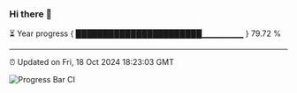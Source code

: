 ### Hi there 👋

⏳ Year progress { ███████████████████████▁▁▁▁▁▁▁ } 79.72 %

---

⏰ Updated on Fri, 18 Oct 2024 18:23:03 GMT

![Progress Bar CI](https://github.com/liununu/liununu/workflows/Progress%20Bar%20CI/badge.svg)
